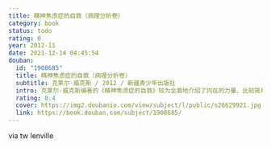 ```yaml
---
title: 精神焦虑症的自救（病理分析卷）
category: book
status: todo
rating: 0
year: 2012-11
date: 2021-12-14 04:45:54
douban:
  id: "1908685"
  title: 精神焦虑症的自救（病理分析卷）
  subtitle: 克莱尔·威克斯 / 2012 / 新疆青少年出版社
  intro: 克莱尔·威克斯编著的《精神焦虑症的自救》较为全面地介绍了内在的力量、比较简单的神经疾病、重新找回自己、如何治疗变得复杂的神经疾病等内容。克服压力、战胜恐惧、放松自己、享受生活——精神焦虑症的自救（病理分析卷）让你获得心灵的解救。一起来翻阅《精神焦虑症的自救》吧！
  rating: 8.4
  cover: https://img2.doubanio.com/view/subject/l/public/s26629921.jpg
  link: https://book.douban.com/subject/1908685/
---
```


via tw lenville

